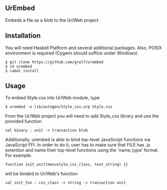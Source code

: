 UrEmbed
-------

Embeds a file as a blob to the Ur/Web project


Installation
------------

You will need Haskell Platform and several additional packages. Also, POSIX
environment is required (Cygwin should suffice under Windows)

    $ git clone https://github.com/grwlf/urembed
    $ cd urembed
    $ cabal install

Usage
-----

To embed Style.css into Ur/Web module, type

    $ urembed -o lib/autogen/Style_css.urp Style.css

From the Ur/Web project you will need to add Style\_css library and use the
provided function

    val binary : unit -> transaction blob

Additionally, urembed is able to bind top-level JavaScript functions via
JavaScript FFI. In order to do it, user has to make sure that FILE has .js
extention and name their top-level functions using the 'name\_type' format. For
example:
    
    function init_unit(menustyle_css_class, text_string) {}

will be binded to Ur/Web's function

    val init_fun : css_class -> string -> transaction unit


